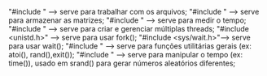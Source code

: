 "#include <fstream>"   --> serve para trabalhar com os arquivos;
"#include <vector>"    --> serve para armazenar as matrizes;
"#include <chrono>"    --> serve para medir o tempo;
"#include <thread>"    --> serve para criar e gerenciar múltiplas threads;
"#include <unistd.h>"  --> serve para usar fork();
"#include <sys/wait.h>"--> serve para usar wait();
"#include <cstdlib>"   --> serve para funções utilitárias gerais (ex: atoi(), rand(),exit());
"#include <ctime>"     --> serve para manipular o tempo (ex: time()), usado em srand() para gerar números aleatórios diferentes;